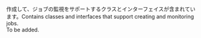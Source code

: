 <Namespace Name="Microsoft.Azure.Management.StreamAnalytics">
  <Docs>
    <summary><span data-ttu-id="d4480-101">作成して、ジョブの監視をサポートするクラスとインターフェイスが含まれています。</span><span class="sxs-lookup"><span data-stu-id="d4480-101">Contains classes and interfaces that support creating and monitoring jobs.</span></span></summary> 
    <remarks>To be added.</remarks>
  </Docs>
</Namespace>
